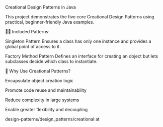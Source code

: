 Creational Design Patterns in Java

This project demonstrates the five core Creational Design Patterns using practical, beginner-friendly Java examples.

👨‍💻 Included Patterns:

Singleton Pattern Ensures a class has only one instance and provides a global point of access to it. 

Factory Method Pattern Defines an interface for creating an object but lets subclasses decide which class to instantiate. 

🧠 Why Use Creational Patterns?

Encapsulate object creation logic

Promote code reuse and maintainability

Reduce complexity in large systems

Enable greater flexibility and decoupling

design-patterns/design_patterns/creational at
